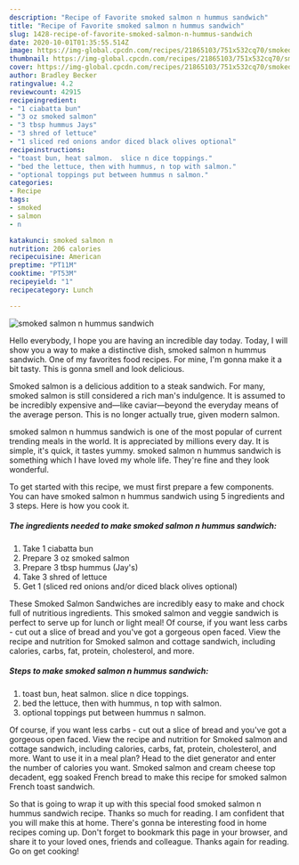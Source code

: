 ```yaml
---
description: "Recipe of Favorite smoked salmon n hummus sandwich"
title: "Recipe of Favorite smoked salmon n hummus sandwich"
slug: 1428-recipe-of-favorite-smoked-salmon-n-hummus-sandwich
date: 2020-10-01T01:35:55.514Z
image: https://img-global.cpcdn.com/recipes/21865103/751x532cq70/smoked-salmon-n-hummus-sandwich-recipe-main-photo.jpg
thumbnail: https://img-global.cpcdn.com/recipes/21865103/751x532cq70/smoked-salmon-n-hummus-sandwich-recipe-main-photo.jpg
cover: https://img-global.cpcdn.com/recipes/21865103/751x532cq70/smoked-salmon-n-hummus-sandwich-recipe-main-photo.jpg
author: Bradley Becker
ratingvalue: 4.2
reviewcount: 42915
recipeingredient:
- "1 ciabatta bun"
- "3 oz smoked salmon"
- "3 tbsp hummus Jays"
- "3 shred of lettuce"
- "1 sliced red onions andor diced black olives optional"
recipeinstructions:
- "toast bun, heat salmon.  slice n dice toppings."
- "bed the lettuce, then with hummus, n top with salmon."
- "optional toppings put between hummus n salmon."
categories:
- Recipe
tags:
- smoked
- salmon
- n

katakunci: smoked salmon n 
nutrition: 206 calories
recipecuisine: American
preptime: "PT11M"
cooktime: "PT53M"
recipeyield: "1"
recipecategory: Lunch

---
```



![smoked salmon n hummus sandwich](https://img-global.cpcdn.com/recipes/21865103/751x532cq70/smoked-salmon-n-hummus-sandwich-recipe-main-photo.jpg)

Hello everybody, I hope you are having an incredible day today. Today, I will show you a way to make a distinctive dish, smoked salmon n hummus sandwich. One of my favorites food recipes. For mine, I'm gonna make it a bit tasty. This is gonna smell and look delicious.

Smoked salmon is a delicious addition to a steak sandwich. For many, smoked salmon is still considered a rich man&#39;s indulgence. It is assumed to be incredibly expensive and—like caviar—beyond the everyday means of the average person. This is no longer actually true, given modern salmon.

smoked salmon n hummus sandwich is one of the most popular of current trending meals in the world. It is appreciated by millions every day. It is simple, it's quick, it tastes yummy. smoked salmon n hummus sandwich is something which I have loved my whole life. They're fine and they look wonderful.


To get started with this recipe, we must first prepare a few components. You can have smoked salmon n hummus sandwich using 5 ingredients and 3 steps. Here is how you cook it.

<!--inarticleads1-->

##### The ingredients needed to make smoked salmon n hummus sandwich:

1. Take 1 ciabatta bun
1. Prepare 3 oz smoked salmon
1. Prepare 3 tbsp hummus (Jay&#39;s)
1. Take 3 shred of lettuce
1. Get 1 (sliced red onions and/or diced black olives optional)


These Smoked Salmon Sandwiches are incredibly easy to make and chock full of nutritious ingredients. This smoked salmon and veggie sandwich is perfect to serve up for lunch or light meal! Of course, if you want less carbs - cut out a slice of bread and you&#39;ve got a gorgeous open faced. View the recipe and nutrition for Smoked salmon and cottage sandwich, including calories, carbs, fat, protein, cholesterol, and more. 

<!--inarticleads2-->

##### Steps to make smoked salmon n hummus sandwich:

1. toast bun, heat salmon.  slice n dice toppings.
1. bed the lettuce, then with hummus, n top with salmon.
1. optional toppings put between hummus n salmon.


Of course, if you want less carbs - cut out a slice of bread and you&#39;ve got a gorgeous open faced. View the recipe and nutrition for Smoked salmon and cottage sandwich, including calories, carbs, fat, protein, cholesterol, and more. Want to use it in a meal plan? Head to the diet generator and enter the number of calories you want. Smoked salmon and cream cheese top decadent, egg soaked French bread to make this recipe for smoked salmon French toast sandwich. 

So that is going to wrap it up with this special food smoked salmon n hummus sandwich recipe. Thanks so much for reading. I am confident that you will make this at home. There's gonna be interesting food in home recipes coming up. Don't forget to bookmark this page in your browser, and share it to your loved ones, friends and colleague. Thanks again for reading. Go on get cooking!
